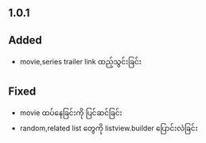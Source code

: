 ## 1.0.1

## Added
- movie,series trailer link ထည့်သွင်းခြင်း

## Fixed
- movie ထပ်နေခြင်းကို ပြင်ဆင်ခြင်း
- random,related list တွေကို listview.builder ပြောင်းလဲခြင်း
